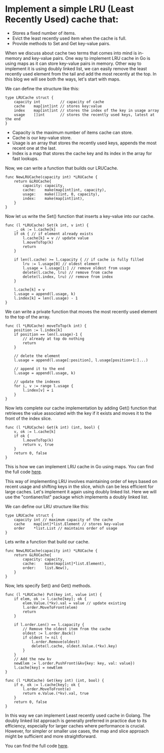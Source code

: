 # Implement a simple LRU (Least Recently Used) cache that:
* Stores a fixed number of items.
* Evict the least recently used item when the cache is full.
* Provide methods to Set and Get key-value pairs.

When we discuss about cache two terms that comes into mind is in-memory and key-value pairs. One way to implement LRU cache in Go is using maps as it can store key-value pairs in memory. Other way to implement it is using doubly linked list, we can easily remove the least recently used element from the tail and add the most recently at the top. In this blog we will see both the ways, let's start with maps.

We can define the structure like this:
```
type LRUCache struct {
	capacity int         // capacity of cache
	cache    map[int]int // stores key:value
	index    map[int]int //	stores the index of the key in usage array
	usage    []int       // stores the recently used keys, latest at the end
}
```

* Capacity is the maximum number of items cache can store.
* Cache is our key-value store.
* Usage is an array that stores the recently used keys, appends the most recent one at the last.
* Index is a map that stores the cache key and its index in the array for fast lookups.

Now, we can write a function that builds our LRUCache.
```
func NewLRUCache(capacity int) *LRUCache {
	return &LRUCache{
		capacity: capacity,
		cache:    make(map[int]int, capacity),
		usage:    make([]int, 0, capacity),
        index:    make(map[int]int),
	}
}
```

Now let us write the Set() function that inserts a key-value into our cache.
```
func (l *LRUCache) Set(k int, v int) {
	_, ok := l.cache[k]
	if ok { // if element already exists
		l.cache[k] = v // update value
		l.moveToTop(k) 
		return
	}

	if len(l.cache) >= l.capacity { // if cache is fully filled
		lru := l.usage[0] // oldest element
		l.usage = l.usage[1:] // remove oldest from usage
		delete(l.cache, lru) // remove from cache
		delete(l.index, lru) // remove from index
	}

	l.cache[k] = v
	l.usage = append(l.usage, k)
	l.index[k] = len(l.usage) - 1
}
```

We can write a private function that moves the most recently used element to the top of the array.
```
func (l *LRUCache) moveToTop(k int) {
	position := l.index[k]
	if position == len(l.usage)-1 { 
        // already at top do nothing
		return
	}

    // delete the element
	l.usage = append(l.usage[:position], l.usage[position+1:]...)

    // append it to the end
	l.usage = append(l.usage, k)

    // update the indexes
	for i, v := range l.usage {
		l.index[v] = i
	}
}
```

Now lets complete our cache implementation by adding Get() function that retrieves the value associated with the key if it exists and moves it to the front of the index slice.
```
func (l *LRUCache) Get(k int) (int, bool) {
	v, ok := l.cache[k]
	if ok {
		l.moveToTop(k)
		return v, true
	}
	return 0, false
}
```

This is how we can implement LRU cache in Go using maps. You can find the full code [here](https://github.com/goschool-dev/blog/blob/master/problem-solving/least-recently-used-cache/lru-maps.go).

This way of implementing LRU involves maintaining order of keys based on recent usage and shifting keys in the slice, which can be less efficient for large caches.
Let's implement it again using doubly linked list. Here we will use the "contianer/list" package which implements a doubly linked list. 

We can define our LRU structure like this:
```
type LRUCache struct {
	capacity int // maximum capacity of the cache
	cache    map[int]*list.Element // stores key-value
	order    *list.List // maintains order of usage
}
```

Lets write a function that build our cache.
```
func NewLRUCache(capacity int) *LRUCache {
	return &LRUCache{
		capacity: capacity,
		cache:    make(map[int]*list.Element),
		order:    list.New(),
	}
}
```

Now, lets specify Set() and Get() methods.
```
func (l *LRUCache) Put(key int, value int) {
	if elem, ok := l.cache[key]; ok {
		elem.Value.(*kv).val = value // update existing
		l.order.MoveToFront(elem)
		return
	}

	if l.order.Len() == l.capacity {
		// Remove the oldest item from the cache
		oldest := l.order.Back()
		if oldest != nil {
			l.order.Remove(oldest)
			delete(l.cache, oldest.Value.(*kv).key)
		}
	}
	// Add the new kv
	newElem := l.order.PushFront(&kv{key: key, val: value})
	l.cache[key] = newElem
}

func (l *LRUCache) Get(key int) (int, bool) {
	if e, ok := l.cache[key]; ok {
		l.order.MoveToFront(e)
		return e.Value.(*kv).val, true
	}
	return 0, false
}
```

In this way we can implement Least recently used cache in Golang. The doubly linked list approach is generally preferred in practice due to its efficiency, especially for larger caches where performance is crucial. However, for simpler or smaller use cases, the map and slice approach might be sufficient and more straightforward.

You can find the full code [here](https://github.com/goschool-dev/blog/blob/master/problem-solving/least-recently-used-cache/lru-dll.go).
